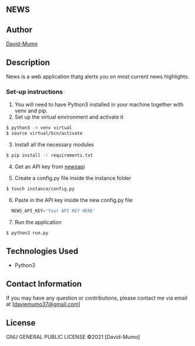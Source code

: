 ## NEWS

## Author

[David-Mumo](https://github.com/Msyoka)

## Description

News is a web application thatg alerts you on most current news highlights.

### Set-up instructions

1. You will need to have Python3 installed in your machine together with venv and pip.
2. Set up the virtual environment and activate it

```bash
$ python3 -m venv virtual
$ source virtual/bin/activate

```
3. Install all the necessary modules

```bash
$ pip install -r requirements.txt
```

4. Get an API key from [newsapi](https://newsapi.org/)

5. Create a config.py file  inside the instance folder
```bash
$ touch instance/config.py
```
6.  Paste in the API key inside the new config.py file
```python
  NEWS_API_KEY='Your API KEY HERE'
```
7. Run the application

```bash
$ python3 run.py
```
## Technologies Used

* Python3

## Contact Information

If you may have any question or contributions, please contact me via email at [daviemumo37@gmail.com]

## License

GNU GENERAL PUBLIC LICENSE &copy;2021 [David-Mumo]